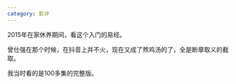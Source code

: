 ```yaml
---
category: 影评
---
```


2015年在家休养期间，看这个入门的易经。

曾仕强在那个时候，在抖音上并不火，现在又成了熬鸡汤的了，全是断章取义的截取。

我当时看的是100多集的完整版。

